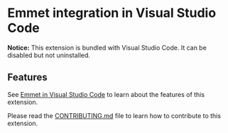 # Emmet integration in Visual Studio Code

**Notice:** This extension is bundled with Visual Studio Code. It can be disabled but not uninstalled.

## Features

See [Emmet in Visual Studio Code](https://code.visualstudio.com/docs/editor/emmet) to learn about the features of this extension.

Please read the [CONTRIBUTING.md](https://github.com/microsoft/vscode/blob/master/extensions/emmet/CONTRIBUTING.md) file to learn how to contribute to this extension.
